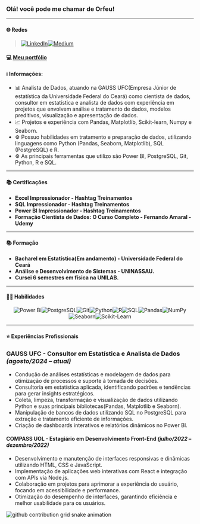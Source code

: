 <h3 align="left">Olá! você pode me chamar de Orfeu! </h3>

----
#### 🌐 Redes

> [![LinkedIn](https://img.shields.io/badge/LinkedIn-4682B4?style=for-the-badge&logo=linkedin&logoColor=white)](https://www.linkedin.com/in/orfev/)[![Medium](https://img.shields.io/badge/Medium-FFFFFF?style=for-the-badge&logo=medium&logoColor=000000)](https://medium.com/@orfev)


#### 💻 [Meu portfólio](https://github.com/orfeudev/analise-dados-portfolio)
#### ℹ️ Informações:

- 📊 Analista de Dados, atuando na GAUSS UFC(Empresa Júnior de estatística da Universidade Federal do Ceará) como cientista de dados, consultor em estatística e analista de dados com experiência em projetos que envolvem análise e tratamento de dados, modelos preditivos, visualização e apresentação de dados.  
- 📈 Projetos e experiência com Pandas, Matplotlib, Scikit-learn, Numpy e Seaborn.  
- ⚙️ Possuo habilidades em tratamento e preparação de dados, utilizando linguagens como Python (Pandas, Seaborn, Matplotlib), SQL (PostgreSQL) e R.  
- ⚙️ As principais ferramentas que utilizo são Power BI, PostgreSQL, Git, Python, R e SQL.  

----

#### 📚 Certificações
- **Excel Impressionador - Hashtag Treinamentos**
- **SQL Impressionador - Hashtag Treinamentos**
- **Power BI Impressionador - Hashtag Treinamentos**
- **Formação Cientista de Dados: O Curso Completo - Fernando Amaral - Udemy**

----

#### 📚 Formação
-  **Bacharel em Estatística(Em andamento) - Universidade Federal do Ceará**
-  **Análise e Desenvolvimento de Sistemas - UNINASSAU.**
-  **Cursei 6 semestres em física na UNILAB.**

----

#### 👩‍💻 Habilidades

<div align="center">

![Power Bi](https://img.shields.io/badge/power_bi-F2C811?style=for-the-badge&logo=powerbi&logoColor=black)![PostgreSQL](https://img.shields.io/badge/postgres-%23316192.svg?style=for-the-badge&logo=postgresql&logoColor=white)![Git](https://img.shields.io/badge/Git-F05032?style=for-the-badge&logo=git&logoColor=white)![Python](https://img.shields.io/badge/python-3670A0?style=for-the-badge&logo=python&logoColor=ffdd54)![R](https://img.shields.io/badge/R-276DC3?style=for-the-badge&logo=r&logoColor=white)![SQL](https://img.shields.io/badge/SQL-%2300758F.svg?style=for-the-badge&logo=sql&logoColor=white)![Pandas](https://img.shields.io/badge/pandas-%23150458.svg?style=for-the-badge&logo=pandas&logoColor=white)![NumPy](https://img.shields.io/badge/numpy-%23013243.svg?style=for-the-badge&logo=numpy&logoColor=white)![Seaborn](https://img.shields.io/badge/Seaborn-00BFFF?style=for-the-badge&logoColor=white)![Scikit-Learn](https://img.shields.io/badge/Scikit_Learn-F7931E?style=for-the-badge&logo=scikit-learn&logoColor=white)  


</div>

----

#### ⭐️ Experiências Profissionais

### **GAUSS UFC - Consultor em Estatística e Analista de Dados** *(agosto/2024 – atual)*  
- Condução de análises estatísticas e modelagem de dados para otimização de processos e suporte à tomada de decisões.  
- Consultoria em estatística aplicada, identificando padrões e tendências para gerar insights estratégicos.  
- Coleta, limpeza, transformação e visualização de dados utilizando Python e suas principais bibliotecas(Pandas, Matplotlib e  Seaborn).  
- Manipulação de bancos de dados utilizando SQL no PostgreSQL para extração e tratamento eficiente de informações.  
- Criação de dashboards interativos e relatórios dinâmicos no Power BI. 

#### **COMPASS UOL - Estagiário em Desenvolvimento Front-End** *(julho/2022 – dezembro/2022)*  
- Desenvolvimento e manutenção de interfaces responsivas e dinâmicas utilizando HTML, CSS e JavaScript.  
- Implementação de aplicações web interativas com React e integração com APIs via Node.js.  
- Colaboração em projetos para aprimorar a experiência do usuário, focando em acessibilidade e performance.  
- Otimização do desempenho de interfaces, garantindo eficiência e melhor usabilidade para os usuários.

<picture align="center">
  <source media="(prefers-color-scheme: dark)" srcset="https://raw.githubusercontent.com/orfeudev/orfeudev/output/github-contribution-grid-snake-dark.svg">
  <source media="(prefers-color-scheme: light)" srcset="https://raw.githubusercontent.com/orfeudev/orfeudev/output/github-contribution-grid-snake.svg">
  <img align="center" alt="github contribution grid snake animation" src="https://raw.githubusercontent.com/orfeudev/orfeudev/output/github-contribution-grid-snake.svg">
</picture>


